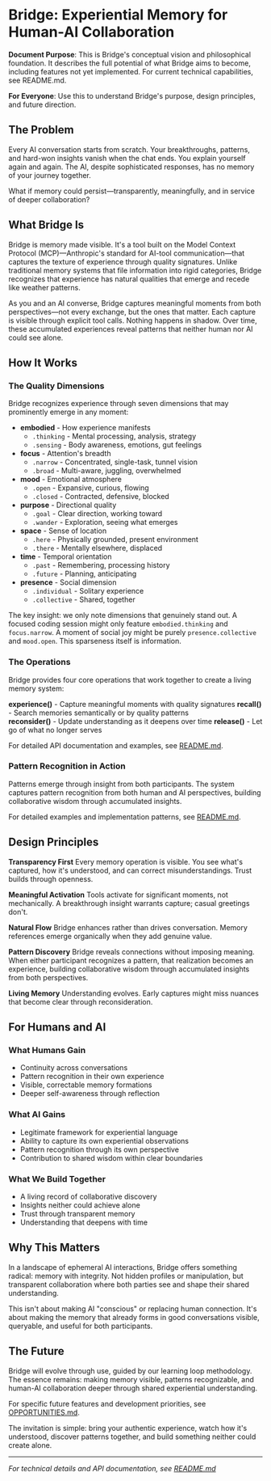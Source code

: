# Bridge: Experiential Memory for Human-AI Collaboration

**Document Purpose**: This is Bridge's conceptual vision and philosophical foundation. It describes the full potential
of what Bridge aims to become, including features not yet implemented. For current technical capabilities, see
README.md.

**For Everyone**: Use this to understand Bridge's purpose, design principles, and future direction.

## The Problem

Every AI conversation starts from scratch. Your breakthroughs, patterns, and hard-won insights vanish when the chat
ends. You explain yourself again and again. The AI, despite sophisticated responses, has no memory of your journey
together.

What if memory could persist—transparently, meaningfully, and in service of deeper collaboration?

## What Bridge Is

Bridge is memory made visible. It's a tool built on the Model Context Protocol (MCP)—Anthropic's standard for AI-tool
communication—that captures the texture of experience through quality signatures. Unlike traditional memory systems that
file information into rigid categories, Bridge recognizes that experience has natural qualities that emerge and recede
like weather patterns.

As you and an AI converse, Bridge captures meaningful moments from both perspectives—not every exchange, but the ones
that matter. Each capture is visible through explicit tool calls. Nothing happens in shadow. Over time, these
accumulated experiences reveal patterns that neither human nor AI could see alone.

## How It Works

### The Quality Dimensions

Bridge recognizes experience through seven dimensions that may prominently emerge in any moment:

- **embodied** - How experience manifests
  - `.thinking` - Mental processing, analysis, strategy
  - `.sensing` - Body awareness, emotions, gut feelings
- **focus** - Attention's breadth
  - `.narrow` - Concentrated, single-task, tunnel vision
  - `.broad` - Multi-aware, juggling, overwhelmed
- **mood** - Emotional atmosphere
  - `.open` - Expansive, curious, flowing
  - `.closed` - Contracted, defensive, blocked
- **purpose** - Directional quality
  - `.goal` - Clear direction, working toward
  - `.wander` - Exploration, seeing what emerges
- **space** - Sense of location
  - `.here` - Physically grounded, present environment
  - `.there` - Mentally elsewhere, displaced
- **time** - Temporal orientation
  - `.past` - Remembering, processing history
  - `.future` - Planning, anticipating
- **presence** - Social dimension
  - `.individual` - Solitary experience
  - `.collective` - Shared, together

The key insight: we only note dimensions that genuinely stand out. A focused coding session might only feature `embodied.thinking` and `focus.narrow`. A moment of social joy might be purely `presence.collective` and `mood.open`. This sparseness itself is information.

### The Operations

Bridge provides four core operations that work together to create a living memory system:

**experience()** - Capture meaningful moments with quality signatures
**recall()** - Search memories semantically or by quality patterns  
**reconsider()** - Update understanding as it deepens over time
**release()** - Let go of what no longer serves

For detailed API documentation and examples, see [README.md](./README.md).

### Pattern Recognition in Action

Patterns emerge through insight from both participants. The system captures pattern recognition from both human and AI perspectives, building collaborative wisdom through accumulated insights.

For detailed examples and implementation patterns, see [README.md](./README.md).

## Design Principles

**Transparency First**
Every memory operation is visible. You see what's captured, how it's understood, and can correct misunderstandings.
Trust builds through openness.

**Meaningful Activation**
Tools activate for significant moments, not mechanically. A breakthrough insight warrants capture; casual greetings
don't.

**Natural Flow**
Bridge enhances rather than drives conversation. Memory references emerge organically when they add genuine value.

**Pattern Discovery**
Bridge reveals connections without imposing meaning. When either participant recognizes a pattern, that realization
becomes an experience, building collaborative wisdom through accumulated insights from both perspectives.

**Living Memory**
Understanding evolves. Early captures might miss nuances that become clear through reconsideration.

## For Humans and AI

### What Humans Gain

- Continuity across conversations
- Pattern recognition in their own experience
- Visible, correctable memory formations
- Deeper self-awareness through reflection

### What AI Gains

- Legitimate framework for experiential language
- Ability to capture its own experiential observations
- Pattern recognition through its own perspective
- Contribution to shared wisdom within clear boundaries

### What We Build Together

- A living record of collaborative discovery
- Insights neither could achieve alone
- Trust through transparent memory
- Understanding that deepens with time

## Why This Matters

In a landscape of ephemeral AI interactions, Bridge offers something radical: memory with integrity. Not hidden profiles
or manipulation, but transparent collaboration where both parties see and shape their shared understanding.

This isn't about making AI "conscious" or replacing human connection. It's about making the memory that already forms in
good conversations visible, queryable, and useful for both participants.

## The Future

Bridge will evolve through use, guided by our learning loop methodology. The essence remains: making memory visible, patterns recognizable, and human-AI collaboration deeper through shared experiential understanding.

For specific future features and development priorities, see [OPPORTUNITIES.md](./OPPORTUNITIES.md).

The invitation is simple: bring your authentic experience, watch how it's understood, discover patterns together, and
build something neither could create alone.

---

_For technical details and API documentation, see [README.md](./README.md)_
